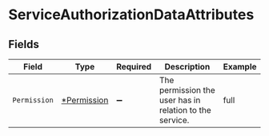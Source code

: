 # ServiceAuthorizationDataAttributes


## Fields

| Field                                                   | Type                                                    | Required                                                | Description                                             | Example                                                 |
| ------------------------------------------------------- | ------------------------------------------------------- | ------------------------------------------------------- | ------------------------------------------------------- | ------------------------------------------------------- |
| `Permission`                                            | [*Permission](../../models/shared/permission.md)        | :heavy_minus_sign:                                      | The permission the user has in relation to the service. | full                                                    |